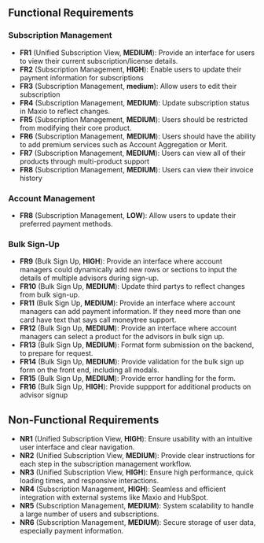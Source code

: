 ## Functional Requirements

### Subscription Management

- **FR1** (Unified Subscription View, **MEDIUM**): Provide an interface for users to view their current subscription/license details.
- **FR2** (Subscription Management, **HIGH**): Enable users to update their payment information for subscriptions
- **FR3** (Subscription Management, **medium**): Allow users to edit their subscription
- **FR4** (Subscription Management, **MEDIUM**): Update subscription status in Maxio to reflect changes.
- **FR5** (Subscription Management, **MEDIUM**): Users should be restricted from modifying their core product.
- **FR6** (Subscription Management, **MEDIUM**): Users should have the ability to add premium services such as Account Aggregation or Merit.
- **FR7** (Subscription Management, **MEDIUM**): Users can view all of their products through multi-product support
- **FR8** (Subscription Management, **MEDIUM**): Users can view their invoice history



### Account Management

- **FR8** (Subscription Management, **LOW**): Allow users to update their preferred payment methods.

### Bulk Sign-Up

- **FR9** (Bulk Sign Up, **HIGH**): Provide an interface where account managers could dynamically add new rows or sections to input the details of multiple advisors during sign-up.
- **FR10** (Bulk Sign Up, **MEDIUM**): Update third partys to reflect changes from bulk sign-up.
- **FR11** (Bulk Sign Up, **MEDIUM**): Provide an interface where account managers can add payment information. If they need more than one card have text that says call moneytree support.
- **FR12** (Bulk Sign Up, **MEDIUM**): Provide an interface where account managers can select a product for the advisors in bulk sign up.
- **FR13** (Bulk Sign Up, **MEDIUM**): Format form submission on the backend, to prepare for request.
- **FR14** (Bulk Sign Up, **MEDIUM**): Provide validation for the bulk sign up form on the front end, including all modals.
- **FR15** (Bulk Sign Up, **MEDIUM**): Provide error handling for the form.
- **FR16** (Bulk Sign Up, **HIGH**): Provide suppport for additional products on advisor signup

## Non-Functional Requirements

- **NR1** (Unified Subscription View, **HIGH**): Ensure usability with an intuitive user interface and clear navigation.
- **NR2** (Unified Subscription View, **MEDIUM**): Provide clear instructions for each step in the subscription management workflow.
- **NR3** (Unified Subscription View, **HIGH**): Ensure high performance, quick loading times, and responsive interactions.
- **NR4** (Subscription Management, **HIGH**): Seamless and efficient integration with external systems like Maxio and HubSpot.
- **NR5** (Subscription Management, **MEDIUM**): System scalability to handle a large number of users and subscriptions.
- **NR6** (Subscription Management, **MEDIUM**): Secure storage of user data, especially payment information.
